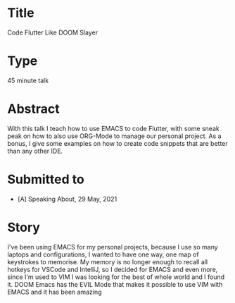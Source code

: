 # Title

Code Flutter Like DOOM Slayer

# Type

45 minute talk

# Abstract

With this talk I teach how to use EMACS to code Flutter, with some sneak peak on how to also use ORG-Mode to manage our personal project. As a bonus, I give some examples on how to create code snippets that are better than any other IDE.


# Submitted to

- [A] Speaking About, 29 May, 2021

# Story

I've been using EMACS for my personal projects, because I use so many laptops and configurations, I wanted to have one way, one map of keystrokes to memorise. My memory is no longer enough to recall all hotkeys for VSCode and IntelliJ, so I decided for EMACS and even more, since I'm used to VIM I was looking for the best of whole world and I found it. DOOM Emacs has the EVIL Mode that makes it possible to use VIM with EMACS and it has been amazing